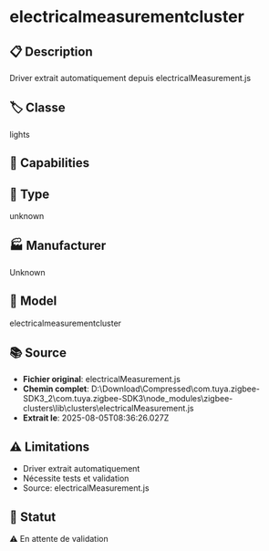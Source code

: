 # electricalmeasurementcluster

## 📋 Description
Driver extrait automatiquement depuis electricalMeasurement.js

## 🏷️ Classe
lights

## 🔧 Capabilities


## 📡 Type
unknown

## 🏭 Manufacturer
Unknown

## 📱 Model
electricalmeasurementcluster

## 📚 Source
- **Fichier original**: electricalMeasurement.js
- **Chemin complet**: D:\Download\Compressed\com.tuya.zigbee-SDK3_2\com.tuya.zigbee-SDK3\node_modules\zigbee-clusters\lib\clusters\electricalMeasurement.js
- **Extrait le**: 2025-08-05T08:36:26.027Z

## ⚠️ Limitations
- Driver extrait automatiquement
- Nécessite tests et validation
- Source: electricalMeasurement.js

## 🚀 Statut
⚠️ En attente de validation
